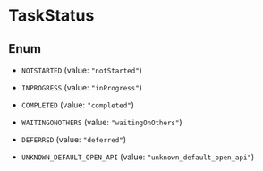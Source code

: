

# TaskStatus

## Enum


* `NOTSTARTED` (value: `"notStarted"`)

* `INPROGRESS` (value: `"inProgress"`)

* `COMPLETED` (value: `"completed"`)

* `WAITINGONOTHERS` (value: `"waitingOnOthers"`)

* `DEFERRED` (value: `"deferred"`)

* `UNKNOWN_DEFAULT_OPEN_API` (value: `"unknown_default_open_api"`)



